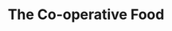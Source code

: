 ---
title: "The Co-operative Food"
url: /glasgow/the-co-operative-food-battlefield-road/
shop: convenience
---